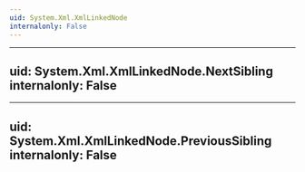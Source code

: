 ```yaml
---
uid: System.Xml.XmlLinkedNode
internalonly: False
---
```


---
uid: System.Xml.XmlLinkedNode.NextSibling
internalonly: False
---

---
uid: System.Xml.XmlLinkedNode.PreviousSibling
internalonly: False
---
